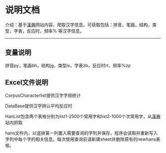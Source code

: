 # 说明文档

介绍：基于[漢典](https://www.zdic.net/)网站内容，爬取汉字信息。可获取包括：拼音，笔画，结构，类型，字表，反应时，频率% 等汉字信息。

---

## 变量说明

拼音py，笔画bh，结构jg，类型lx，字表zb，反应时rt，频率%zp

## Excel文件说明

CorpusCharacterlist提供汉字字频统计

DataBase提供汉字辨认平均反应时

HanList包含两个表格分别为list1-2500个常用字和list2-1000个次常用字，从[漢典](https://www.zdic.net/)站内抓取

hans文件内，以竖排第一列置入需要查询的字列并保存，程序会读取并重新写入字列中每个字的相关信息。每次使用查询前请新建sheet并删除原有的newhans表格。
